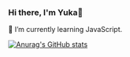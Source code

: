 ### Hi there, I'm Yuka👋

<!--
**yuka830/yuka830** is a ✨ _special_ ✨ repository because its `README.md` (this file) appears on your GitHub profile.

Here are some ideas to get you started:

- 🔭 I’m currently working on ...
- 🌱 I’m currently learning ...
- 👯 I’m looking to collaborate on ...
- 🤔 I’m looking for help with ...
- 💬 Ask me about ...
- 📫 How to reach me: ...
- 😄 Pronouns: ...
- ⚡ Fun fact: ...
-->
🌱 I’m currently learning JavaScript.

[![Anurag's GitHub stats](https://github-readme-stats.vercel.app/api?yuka830=anuraghazra)](https://github.com/anuraghazra/github-readme-stats)

